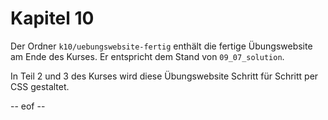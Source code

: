 # Kapitel 10 

Der Ordner `k10/uebungswebsite-fertig` enthält die fertige Übungswebsite am Ende des Kurses. Er entspricht dem Stand von `09_07_solution`.  

In Teil 2 und 3 des Kurses wird diese Übungswebsite Schritt für Schritt per CSS gestaltet. 

-- eof -- 